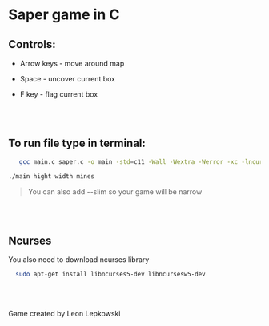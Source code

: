# Saper game in C


## Controls:

* Arrow keys - move around map

* Space - uncover current box

* F key - flag current box

<br />
<br />

## To run file type in terminal:

```bash
   gcc main.c saper.c -o main -std=c11 -Wall -Wextra -Werror -xc -lncurses
```
```bash
./main hight width mines
```
>You can also add --slim so your game will be narrow

<br />
<br />

## Ncurses

You also need to download ncurses library

```bash
  sudo apt-get install libncurses5-dev libncursesw5-dev
```
<br />
<br />

Game created by Leon Lepkowski